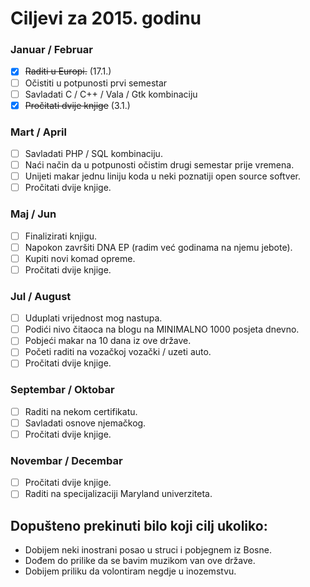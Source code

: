 # Ciljevi za 2015. godinu

### Januar / Februar

* [x] ~~Raditi u Europi.~~ (17.1.)
* [ ] Očistiti u potpunosti prvi semestar
* [ ] Savladati C / C++ / Vala / Gtk kombinaciju
* [x] ~~Pročitati dvije knjige~~ (3.1.)

### Mart / April

* [ ] Savladati PHP / SQL kombinaciju.
* [ ] Naći način da u potpunosti očistim drugi semestar prije vremena.
* [ ] Unijeti makar jednu liniju koda u neki poznatiji open source softver.
* [ ] Pročitati dvije knjige.

### Maj / Jun

* [ ] Finalizirati knjigu.
* [ ] Napokon završiti DNA EP (radim već godinama na njemu jebote).
* [ ] Kupiti novi komad opreme.
* [ ] Pročitati dvije knjige.

### Jul / August

* [ ] Uduplati vrijednost mog nastupa.
* [ ] Podići nivo čitaoca na blogu na MINIMALNO 1000 posjeta dnevno.
* [ ] Pobjeći makar na 10 dana iz ove države.
* [ ] Početi raditi na vozačkoj vozački / uzeti auto.
* [ ] Pročitati dvije knjige.

### Septembar / Oktobar

* [ ] Raditi na nekom certifikatu.
* [ ] Savladati osnove njemačkog.
* [ ] Pročitati dvije knjige.

### Novembar / Decembar

* [ ] Pročitati dvije knjige.
* [ ] Raditi na specijalizaciji Maryland univerziteta.

## Dopušteno prekinuti bilo koji cilj ukoliko:

* Dobijem neki inostrani posao u struci i pobjegnem iz Bosne.
* Dođem do prilike da se bavim muzikom van ove države.
* Dobijem priliku da volontiram negdje u inozemstvu.
